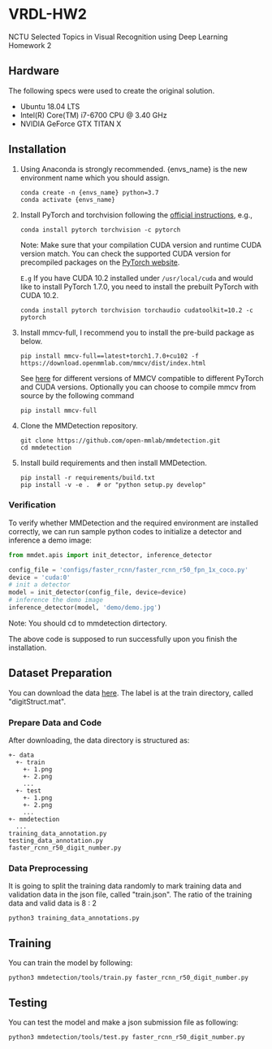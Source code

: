 # VRDL-HW2
NCTU Selected Topics in Visual Recognition using Deep Learning Homework 2

## Hardware
The following specs were used to create the original solution.
- Ubuntu 18.04 LTS
- Intel(R) Core(TM) i7-6700 CPU @ 3.40 GHz
- NVIDIA GeForce GTX TITAN X

## Installation
1. Using Anaconda is strongly recommended. {envs_name} is the new environment name which you should assign.
    ```shell
    conda create -n {envs_name} python=3.7
    conda activate {envs_name}
    ```
2. Install PyTorch and torchvision following the [official instructions](https://pytorch.org/), e.g.,
    ```
    conda install pytorch torchvision -c pytorch
    ```
    Note: Make sure that your compilation CUDA version and runtime CUDA version match.
    You can check the supported CUDA version for precompiled packages on the [PyTorch website](https://pytorch.org/).

    `E.g` If you have CUDA 10.2 installed under `/usr/local/cuda` and would like to install
    PyTorch 1.7.0, you need to install the prebuilt PyTorch with CUDA 10.2.
    
    ```shell
    conda install pytorch torchvision torchaudio cudatoolkit=10.2 -c pytorch
    ```    
3. Install mmcv-full, I recommend you to install the pre-build package as below.

    ```
    pip install mmcv-full==latest+torch1.7.0+cu102 -f https://download.openmmlab.com/mmcv/dist/index.html
    ```
    See [here](https://github.com/open-mmlab/mmcv#install-with-pip) for different versions of MMCV compatible to different PyTorch and CUDA versions.
    Optionally you can choose to compile mmcv from source by the following command

    ```shell
    pip install mmcv-full
    ```
4. Clone the MMDetection repository.
    ```shell
    git clone https://github.com/open-mmlab/mmdetection.git
    cd mmdetection
    ```

5. Install build requirements and then install MMDetection.
    ```shell
    pip install -r requirements/build.txt
    pip install -v -e .  # or "python setup.py develop"
    ```
### Verification

To verify whether MMDetection and the required environment are installed correctly, we can run sample python codes to initialize a detector and inference a demo image:
```python
from mmdet.apis import init_detector, inference_detector

config_file = 'configs/faster_rcnn/faster_rcnn_r50_fpn_1x_coco.py'
device = 'cuda:0'
# init a detector
model = init_detector(config_file, device=device)
# inference the demo image
inference_detector(model, 'demo/demo.jpg')
```
Note: You should cd to mmdetection dirtectory.

The above code is supposed to run successfully upon you finish the installation.

## Dataset Preparation

You can download the data [here](https://drive.google.com/drive/u/1/folders/1Ob5oT9Lcmz7g5mVOcYH3QugA7tV3WsSl). The label is at the train directory, called "digitStruct.mat".

### Prepare Data and Code

After downloading, the data directory is structured as:
```
+- data
  +- train
    +- 1.png
    +- 2.png
    ...
  +- test
    +- 1.png
    +- 2.png
    ...
+- mmdetection
  ...
training_data_annotation.py
testing_data_annotation.py
faster_rcnn_r50_digit_number.py
```
### Data Preprocessing
It is going to split the training data randomly to mark training data and validation data in the json file, called "train.json". The ratio of the training data and valid data is 8 : 2

```shell
python3 training_data_annotations.py
```

## Training
You can train the model by following:

```shell
python3 mmdetection/tools/train.py faster_rcnn_r50_digit_number.py
```

## Testing
You can test the model and make a json submission file as following:

```shell
python3 mmdetection/tools/test.py faster_rcnn_r50_digit_number.py
```





